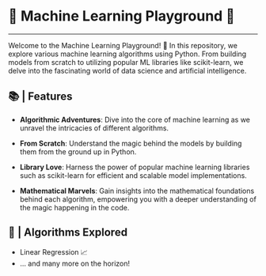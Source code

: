 # 🚀 Machine Learning Playground 🤖

---

Welcome to the Machine Learning Playground! 🌟 In this repository, we explore various machine learning algorithms using Python. From building models from scratch to utilizing popular ML libraries like scikit-learn, we delve into the fascinating world of data science and artificial intelligence.


## 📚 | Features

- **Algorithmic Adventures**: Dive into the core of machine learning as we unravel the intricacies of different algorithms.
  
- **From Scratch**: Understand the magic behind the models by building them from the ground up in Python.

- **Library Love**: Harness the power of popular machine learning libraries such as scikit-learn for efficient and scalable model implementations.

- **Mathematical Marvels**: Gain insights into the mathematical foundations behind each algorithm, empowering you with a deeper understanding of the magic happening in the code.

## 🧠 | Algorithms Explored

- Linear Regression 📈
- ... and many more on the horizon!
